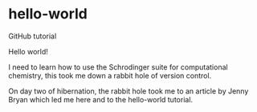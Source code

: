 # hello-world
GitHub tutorial

Hello world!

I need to learn how to use the Schrodinger suite for computational chemistry, this took me down a rabbit hole of version control.

On day two of hibernation, the rabbit hole took me to an article by Jenny Bryan which led me here and to the hello-world tutorial.
